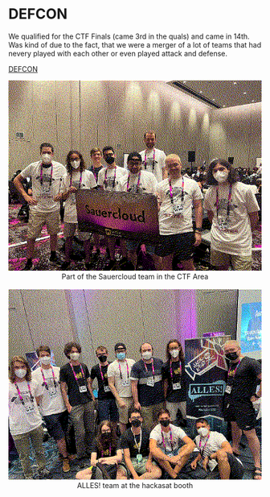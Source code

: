 # DEFCON

We qualified for the CTF Finals (came 3rd in the quals) and came in 14th. Was kind of due to the fact, that we were a merger of a lot of teams that had nevery played with each other or even played attack and defense.

[DEFCON](https://defcon.org/)

</pre>
<div style="width: 100%" align=center>
<div><img src="./sauercloud_dither.jpg"></img></div>
<div>Part of the Sauercloud team in the CTF Area</div>
<br>
<div><img src="./hackasat_dither.jpg"></img></div>
<div>ALLES! team at the hackasat booth</div>
</div>
</pre>
<p style="clear: both"></p>
